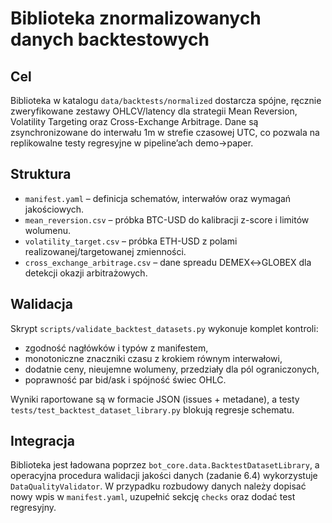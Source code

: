 # Biblioteka znormalizowanych danych backtestowych

## Cel
Biblioteka w katalogu `data/backtests/normalized` dostarcza spójne, ręcznie zweryfikowane
zestawy OHLCV/latency dla strategii Mean Reversion, Volatility Targeting oraz
Cross-Exchange Arbitrage. Dane są zsynchronizowane do interwału 1m w strefie czasowej
UTC, co pozwala na replikowalne testy regresyjne w pipeline’ach demo→paper.

## Struktura
- `manifest.yaml` – definicja schematów, interwałów oraz wymagań jakościowych.
- `mean_reversion.csv` – próbka BTC-USD do kalibracji z-score i limitów wolumenu.
- `volatility_target.csv` – próbka ETH-USD z polami realizowanej/targetowanej zmienności.
- `cross_exchange_arbitrage.csv` – dane spreadu DEMEX↔GLOBEX dla detekcji okazji arbitrażowych.

## Walidacja
Skrypt `scripts/validate_backtest_datasets.py` wykonuje komplet kontroli:
- zgodność nagłówków i typów z manifestem,
- monotoniczne znaczniki czasu z krokiem równym interwałowi,
- dodatnie ceny, nieujemne wolumeny, przedziały dla pól ograniczonych,
- poprawność par bid/ask i spójność świec OHLC.

Wyniki raportowane są w formacie JSON (issues + metadane), a testy `tests/test_backtest_dataset_library.py`
blokują regresje schematu.

## Integracja
Biblioteka jest ładowana poprzez `bot_core.data.BacktestDatasetLibrary`, a operacyjna procedura
walidacji jakości danych (zadanie 6.4) wykorzystuje `DataQualityValidator`. W przypadku rozbudowy
danych należy dopisać nowy wpis w `manifest.yaml`, uzupełnić sekcję `checks` oraz dodać test regresyjny.

